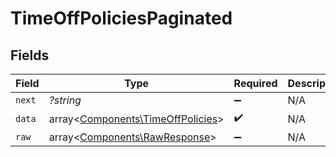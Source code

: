 # TimeOffPoliciesPaginated


## Fields

| Field                                                                           | Type                                                                            | Required                                                                        | Description                                                                     |
| ------------------------------------------------------------------------------- | ------------------------------------------------------------------------------- | ------------------------------------------------------------------------------- | ------------------------------------------------------------------------------- |
| `next`                                                                          | *?string*                                                                       | :heavy_minus_sign:                                                              | N/A                                                                             |
| `data`                                                                          | array<[Components\TimeOffPolicies](../../Models/Components/TimeOffPolicies.md)> | :heavy_check_mark:                                                              | N/A                                                                             |
| `raw`                                                                           | array<[Components\RawResponse](../../Models/Components/RawResponse.md)>         | :heavy_minus_sign:                                                              | N/A                                                                             |